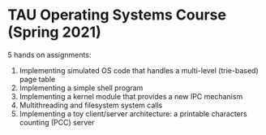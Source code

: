 # TAU Operating Systems Course (Spring 2021)
5 hands on assignments:
<ol>
  <li>Implementing simulated OS code that handles a multi-level (trie-based) page table</li>
  <li>Implementing a simple shell program</li>
  <li>Implementing a kernel module that provides a new IPC mechanism</li>
  <li>Multithreading and filesystem system calls</li>
  <li>Implementing a toy client/server architecture: a printable characters counting (PCC) server</li>
</ol>
